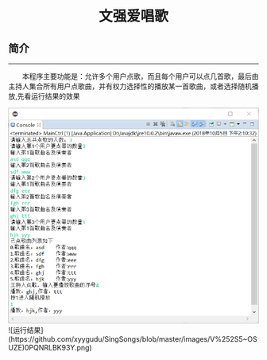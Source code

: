 <h1 align=center>文强爱唱歌</h1>
<h2>简介</h2>
<hr/>
<p style="text-indent:2em">本程序主要功能是：允许多个用户点歌，而且每个用户可以点几首歌，最后由主持人集合所有用户点歌曲，并有权力选择性的播放某一首歌曲，或者选择随机播放,先看运行结果的效果</p>
<div align=center><img src="https://github.com/xyygudu/SingSongs/blob/master/images/V%252S5~OSUZE)0PQNRLBK93Y.png" width="600"  alt="图片加载失败"/></div>
![运行结果](https://github.com/xyygudu/SingSongs/blob/master/images/V%252S5~OSUZE)0PQNRLBK93Y.png)


